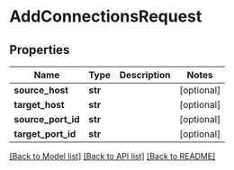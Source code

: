 # AddConnectionsRequest

## Properties
Name | Type | Description | Notes
------------ | ------------- | ------------- | -------------
**source_host** | **str** |  | [optional] 
**target_host** | **str** |  | [optional] 
**source_port_id** | **str** |  | [optional] 
**target_port_id** | **str** |  | [optional] 

[[Back to Model list]](../README.md#documentation-for-models) [[Back to API list]](../README.md#documentation-for-api-endpoints) [[Back to README]](../README.md)


